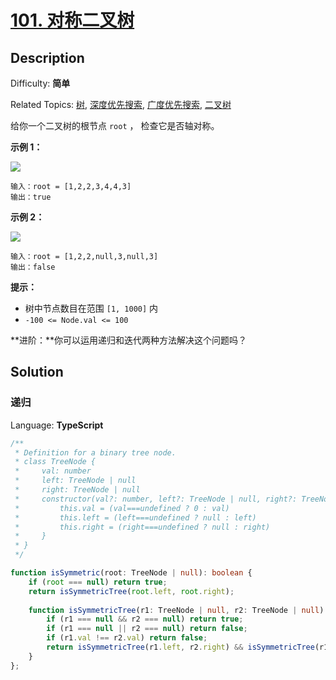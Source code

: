 # [101\. 对称二叉树](https://leetcode.cn/problems/symmetric-tree/)

## Description

Difficulty: **简单**  

Related Topics: [树](https://leetcode.cn/tag/tree/), [深度优先搜索](https://leetcode.cn/tag/depth-first-search/), [广度优先搜索](https://leetcode.cn/tag/breadth-first-search/), [二叉树](https://leetcode.cn/tag/binary-tree/)

给你一个二叉树的根节点 `root` ， 检查它是否轴对称。

**示例 1：**

![](https://assets.leetcode.com/uploads/2021/02/19/symtree1.jpg)

```
输入：root = [1,2,2,3,4,4,3]
输出：true
```

**示例 2：**

![](https://assets.leetcode.com/uploads/2021/02/19/symtree2.jpg)

```
输入：root = [1,2,2,null,3,null,3]
输出：false
```

**提示：**

* 树中节点数目在范围 `[1, 1000]` 内
* `-100 <= Node.val <= 100`

**进阶：**你可以运用递归和迭代两种方法解决这个问题吗？

## Solution

### 递归

Language: **TypeScript**

```typescript
/**
 * Definition for a binary tree node.
 * class TreeNode {
 *     val: number
 *     left: TreeNode | null
 *     right: TreeNode | null
 *     constructor(val?: number, left?: TreeNode | null, right?: TreeNode | null) {
 *         this.val = (val===undefined ? 0 : val)
 *         this.left = (left===undefined ? null : left)
 *         this.right = (right===undefined ? null : right)
 *     }
 * }
 */

function isSymmetric(root: TreeNode | null): boolean {
    if (root === null) return true;
    return isSymmetricTree(root.left, root.right);
    
    function isSymmetricTree(r1: TreeNode | null, r2: TreeNode | null) {
        if (r1 === null && r2 === null) return true;
        if (r1 === null || r2 === null) return false;
        if (r1.val !== r2.val) return false;
        return isSymmetricTree(r1.left, r2.right) && isSymmetricTree(r1.right, r2.left);
    }
};
```
